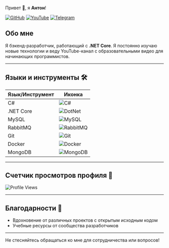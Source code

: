 

Привет 👋, я **Антон**!

[![GitHub](https://img.shields.io/badge/GitHub-%23000000.svg?style=for-the-badge&logo=github&logoColor=white)](https://github.com/yourusername)
[![YouTube](https://img.shields.io/badge/YouTube-%23FF0000.svg?style=for-the-badge&logo=youtube&logoColor=white)](https://youtube.com/yourchannel)
[![Telegram](https://img.shields.io/badge/Telegram-%23345B8D.svg?style=for-the-badge&logo=telegram&logoColor=white)](https://t.me/yourusername)

## Обо мне
Я бэкенд-разработчик, работающий с **.NET Core**. Я постоянно изучаю новые технологии и веду YouTube-канал с образовательными видео для начинающих программистов.

---

## Языки и инструменты 🛠️

| Язык/Инструмент | Иконка |
|------------------|--------|
| C#               | ![C#](https://img.icons8.com/color/48/000000/c-sharp-logo.png) |
| .NET Core        | ![DotNet](https://img.icons8.com/color/48/000000/net-framework.png) |
| MySQL            | ![MySQL](https://img.icons8.com/color/48/000000/mysql-logo.png) |
| RabbitMQ         | ![RabbitMQ](https://img.icons8.com/color/48/000000/rabbitmq.png) |
| Git              | ![Git](https://img.icons8.com/color/48/000000/git.png) |
| Docker           | ![Docker](https://img.icons8.com/color/48/000000/docker.png) |
| MongoDB          | ![MongoDB](https://img.icons8.com/color/48/000000/mongodb.png) |

---

## Счетчик просмотров профиля 👀
![Profile Views](https://img.shields.io/badge/Profile%20Views-0-blue?style=flat)

---


## Благодарности 🙏
- Вдохновение от различных проектов с открытым исходным кодом
- Учебные ресурсы от сообщества разработчиков

---

Не стесняйтесь обращаться ко мне для сотрудничества или вопросов!

